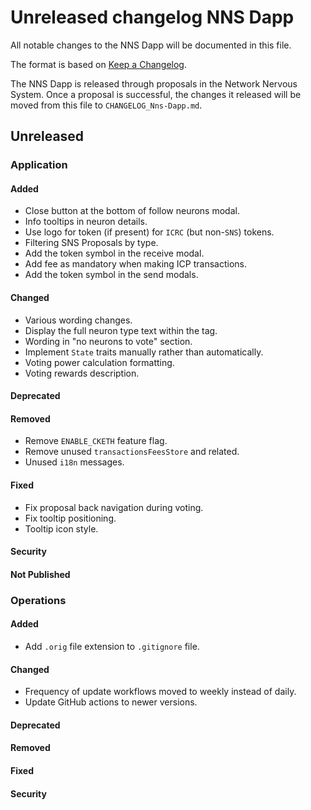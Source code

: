 # Unreleased changelog NNS Dapp

All notable changes to the NNS Dapp will be documented in this file.

The format is based on [Keep a Changelog](https://keepachangelog.com/en/1.0.0/).

The NNS Dapp is released through proposals in the Network Nervous System. Once a
proposal is successful, the changes it released will be moved from this file to
`CHANGELOG_Nns-Dapp.md`.

## Unreleased

### Application

#### Added

- Close button at the bottom of follow neurons modal.
- Info tooltips in neuron details.
- Use logo for token (if present) for `ICRC` (but non-`SNS`) tokens.
- Filtering SNS Proposals by type.
- Add the token symbol in the receive modal.
- Add fee as mandatory when making ICP transactions.
- Add the token symbol in the send modals.

#### Changed

- Various wording changes.
- Display the full neuron type text within the tag.
- Wording in "no neurons to vote" section.
- Implement `State` traits manually rather than automatically.
- Voting power calculation formatting.
- Voting rewards description.

#### Deprecated

#### Removed

- Remove `ENABLE_CKETH` feature flag.
- Remove unused `transactionsFeesStore` and related.
- Unused `i18n` messages.

#### Fixed

- Fix proposal back navigation during voting.
- Fix tooltip positioning.
- Tooltip icon style.

#### Security

#### Not Published

### Operations

#### Added

- Add `.orig` file extension to `.gitignore` file.

#### Changed

- Frequency of update workflows moved to weekly instead of daily.
- Update GitHub actions to newer versions.

#### Deprecated

#### Removed

#### Fixed

#### Security
